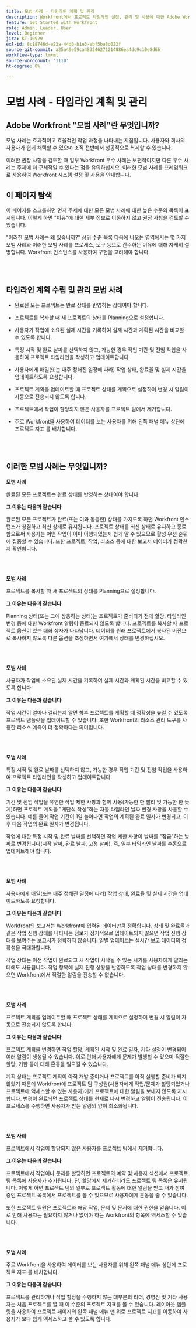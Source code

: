 ```yaml
---
title: 모범 사례 - 타임라인 계획 및 관리
description: Workfront에서 프로젝트 타임라인 설정, 관리 및 사용에 대한 Adobe Workfront 전문가의 모범 사례 권장 사항을 살펴봅니다.
feature: Get Started with Workfront
role: Admin, Leader, User
level: Beginner
jira: KT-10929
exl-id: 8c18746d-e23a-44d0-b1e3-ebf5ba8d022f
source-git-commit: a25a49e59ca483246271214886ea4dc9c10e8d66
workflow-type: tm+mt
source-wordcount: '1110'
ht-degree: 0%

---
```


# 모범 사례 - 타임라인 계획 및 관리

## Adobe Workfront &quot;모범 사례&quot;란 무엇입니까?

모범 사례는 효과적이고 효율적인 작업 과정을 나타내는 지침입니다. 사용자와 회사의 사용자가 쉽게 채택할 수 있으며 조직 전반에서 성공적으로 복제할 수 있습니다.

이러한 권장 사항을 검토할 때 일부 Workfront 우수 사례는 보편적이지만 다른 우수 사례는 주제에 더 구체적일 수 있다는 점을 유의하십시오. 이러한 모범 사례를 프레임워크로 사용하여 Workfront 시스템 설정 및 사용을 안내합니다.

## 이 페이지 탐색

이 페이지를 스크롤하면 먼저 주제에 대한 모든 모범 사례에 대한 높은 수준의 목록이 표시됩니다. 이렇게 하면 &quot;이유&quot;에 대한 세부 정보로 이동하지 않고 권장 사항을 검토할 수 있습니다.

&quot;이러한 모범 사례는 왜 있습니까?&quot; 상위 수준 목록 다음에 나오는 영역에서는 몇 가지 모범 사례와 이러한 모범 사례를 프로세스, 도구 등으로 간주하는 이유에 대해 자세히 설명합니다. Workfront 인스턴스를 사용하여 구현을 고려해야 합니다.

</br>
</br>

## 타임라인 계획 수립 및 관리 모범 사례

* 완료된 모든 프로젝트는 완료 상태를 반영하는 상태여야 합니다.

* 프로젝트를 복사할 때 새 프로젝트의 상태를 Planning으로 설정합니다.

* 사용자가 작업에 소요된 실제 시간을 기록하여 실제 시간과 계획된 시간을 비교할 수 있도록 합니다.

* 특정 시작 및 완료 날짜를 선택하지 않고, 가능한 경우 작업 기간 및 전임 작업을 사용하여 프로젝트 타임라인을 작성하고 업데이트합니다.

* 사용자에게 매일(또는 매주 정해진 일정에 따라) 작업 상태, 완료율 및 실제 시간을 업데이트하도록 요청합니다.

* 프로젝트 계획을 업데이트할 때 프로젝트 상태를 계획으로 설정하여 변경 시 알림이 자동으로 전송되지 않도록 합니다.

* 프로젝트에서 작업이 할당되지 않은 사용자를 프로젝트 팀에서 제거합니다.

* 주로 Workfront을 사용하여 데이터를 보는 사용자를 위해 왼쪽 패널 메뉴 상단에 프로젝트 지표 를 배치합니다.


</br>
</br>


## 이러한 모범 사례는 무엇입니까?

**모범 사례**

완료된 모든 프로젝트는 완료 상태를 반영하는 상태여야 합니다.


**그 이유는 다음과 같습니다**

완료된 모든 프로젝트가 완료(또는 이와 동등한) 상태를 가지도록 하면 Workfront 인스턴스가 청결하고 최신 상태로 유지됩니다. 프로젝트 상태를 최신 상태로 유지하고 종료함으로써 사용자는 어떤 작업이 이미 이행되었는지 쉽게 알 수 있으므로 활성 우선 순위에 집중할 수 있습니다. 또한 프로젝트, 작업, 리소스 등에 대한 보고서 데이터가 정확한지 확인합니다.


</br>
</br>

**모범 사례**

프로젝트를 복사할 때 새 프로젝트의 상태를 Planning으로 설정합니다.

**그 이유는 다음과 같습니다**

Planning 상태(또는 그에 상응하는 상태)는 프로젝트가 준비되기 전에 할당, 타임라인 변경 등에 대한 Workfront 알림이 종료되지 않도록 합니다. 프로젝트를 복사할 때 프로젝트 옵션이 있는 대화 상자가 나타납니다. 데이터를 원래 프로젝트에서 복사된 버전으로 복사하지 않도록 다른 옵션을 조정하면서 여기에서 상태를 변경하십시오.

</br>
</br>

**모범 사례**

사용자가 작업에 소요된 실제 시간을 기록하여 실제 시간과 계획된 시간을 비교할 수 있도록 합니다.


**그 이유는 다음과 같습니다**

작업 시간이 얼마나 걸리는지 알면 향후 프로젝트를 계획할 때 정확성을 높일 수 있도록 프로젝트 템플릿을 업데이트할 수 있습니다. 또한 Workfront의 리소스 관리 도구를 사용한 리소스 예측이 더 정확하다는 의미입니다.

</br>
</br>

**모범 사례**

특정 시작 및 완료 날짜를 선택하지 않고, 가능한 경우 작업 기간 및 전임 작업을 사용하여 프로젝트 타임라인을 작성하고 업데이트합니다.

**그 이유는 다음과 같습니다**

기간 및 전임 작업을 유연한 작업 제한 사항과 함께 사용(가능한 한 빨리 및 가능한 한 늦게)하면 프로젝트 계획을 &quot;계단식 작성&quot;하는 자동 타임라인 날짜 변경 사항을 사용할 수 있습니다. 예를 들어 작업 기간이 1일 늘어나면 작업의 계획된 완료 일자가 변경되고, 이후 다음 작업의 완료 일자가 변경됩니다.

작업에 대한 특정 시작 및 완료 날짜를 선택하면 작업 제한 사항이 날짜를 &quot;잠금&quot;하는 날짜로 변경됩니다(시작 날짜, 완료 날짜, 고정 날짜). 즉, 일부 타임라인 날짜를 수동으로 업데이트해야 합니다.

</br>
</br>


**모범 사례**

사용자에게 매일(또는 매주 정해진 일정에 따라) 작업 상태, 완료율 및 실제 시간을 업데이트하도록 요청합니다.

**그 이유는 다음과 같습니다**

Workfront의 보고서는 Workfront에 입력된 데이터만큼 정확합니다. 상태 및 완료율과 같은 작업 진행 상태를 나타내는 정보가 정기적으로 업데이트되지 않으면 작업 진행 상태를 보여주는 보고서가 정확하지 않습니다. 일별 업데이트는 실시간 보고 데이터의 정확성을 극대화합니다.


작업 상태는 이전 작업이 완료되고 새 작업이 시작될 수 있는 시기를 사용자에게 알리는 데에도 사용됩니다. 작업 항목에 실제 진행 상황을 반영하도록 작업 상태를 변경하지 않으면 Workfront에서 적절한 알림을 전송할 수 없습니다.

</br>
</br>

**모범 사례**

프로젝트 계획을 업데이트할 때 프로젝트 상태를 계획으로 설정하여 변경 시 알림이 자동으로 전송되지 않도록 합니다.

**그 이유는 다음과 같습니다**

프로젝트 계획을 변경하면 작업 할당, 계획된 시작 및 완료 일자, 기타 설정이 변경되어 여러 알림이 생성될 수 있습니다. 이로 인해 사용자에게 문제가 발생할 수 있으며 적절한 할당, 기한 등에 대해 혼동을 일으킬 수 있습니다.

계획 상태는 프로젝트 계획이 아직 개발 중이거나 프로젝트를 아직 실행할 준비가 되지 않았기 때문에 Workfront에 프로젝트 팀 구성원(사용자에게 작업/문제가 할당되었거나 프로젝트에 액세스할 수 있는 사용자)에게 프로젝트에 대한 알림을 보내지 않도록 지시합니다. 변경이 완료되면 프로젝트 상태를 현재로 다시 변경하고 알림이 전송됩니다. 이 프로세스를 수행하면 사용자가 받는 알림의 양이 최소화됩니다.

</br>
</br>

**모범 사례**

프로젝트에서 작업이 할당되지 않은 사용자를 프로젝트 팀에서 제거합니다.


**그 이유는 다음과 같습니다**

프로젝트에서 작업이나 문제를 할당하면 프로젝트의 예약 및 사용자 섹션에서 프로젝트 팀 목록에 사용자가 추가됩니다. 단, 할당에서 제거하더라도 프로젝트 팀 목록은 유지됩니다. 이렇게 하면 프로젝트 팀의 일부로 프로젝트 활동에 대한 알림을 받고 내가 참여 중인 프로젝트 목록에서 프로젝트를 볼 수 있으므로 사용자에게 혼동을 줄 수 있습니다.


또한 프로젝트 팀원은 프로젝트와 해당 작업, 문제 및 문서에 대한 권한을 얻습니다. 이로 인해 사용자는 필요하지 않거나 없어야 하는 Workfront의 항목에 액세스할 수 있습니다.

</br>
</br>

**모범 사례**

주로 Workfront을 사용하여 데이터를 보는 사용자를 위해 왼쪽 패널 메뉴 상단에 프로젝트 지표 를 배치합니다.

**그 이유는 다음과 같습니다**

프로젝트를 관리하거나 작업 할당을 수행하지 않는 대부분의 리더, 경영진 및 기타 사용자는 처음 프로젝트를 열 때 이 수준의 프로젝트 지표를 볼 수 있습니다. 레이아웃 템플릿을 사용하여 프로젝트 페이지의 왼쪽 패널 메뉴 맨 위로 프로젝트 지표를 이동하여 사용자가 보다 쉽게 액세스하고 볼 수 있도록 합니다.
